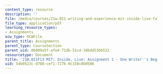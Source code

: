 ```yaml
---
content_type: resource
description: ''
file: /media/courses/21w-021-writing-and-experience-mit-inside-live-fall-2013/54b9523cd708cef172760c158c0b0586_MIT21W_021F13_Beginnings.pdf
file_type: application/pdf
learning_resource_types:
- Assignments
ocw_type: OCWFile
parent_title: Assignments
parent_type: CourseSection
parent_uid: 06009a5f-afe4-71db-51c4-38bdd5366532
resourcetype: Document
title: '21W.021F13 MIT: Inside, Live: Assignment 1 - One Writer''s Beginnings'
uid: 54b9523c-d708-cef1-7276-0c158c0b0586
---
```

